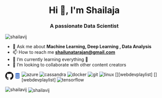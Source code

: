 <h1 align="center">Hi 👋, I'm Shailaja</h1>
<h3 align="center">A passionate Data Scientist </h3>

<p align="left"> <img src="https://komarev.com/ghpvc/?username=shailavij" alt="shailavij" /> </p>


- 💬 Ask me about **Machine Learning, Deep Learning , Data Analysis**
- 📫 How to reach me **shailunatarajan@gmail.com**
- 🌱 I’m currently learning everything 🤣
- 👯 I’m looking to collaborate with other content creators


<p align="left"><img src="https://www.vectorlogo.zone/logos/microsoft_azure/microsoft_azure-icon.svg" alt="azure" width="40" height="40"/> <img src="https://www.vectorlogo.zone/logos/apache_cassandra/apache_cassandra-icon.svg" alt="cassandra" width="40" height="40"/> <img src="https://devicons.github.io/devicon/devicon.git/icons/docker/docker-original-wordmark.svg" alt="docker" width="40" height="40"/> <img src="https://www.vectorlogo.zone/logos/git-scm/git-scm-icon.svg" alt="git" width="40" height="40"/> <img src="https://devicons.github.io/devicon/devicon.git/icons/linux/linux-original.svg" alt="linux" width="40" height="40"/> 
[<img align="left" alt="GitHub" width="26px" src="https://raw.githubusercontent.com/github/explore/78df643247d429f6cc873026c0622819ad797942/topics/github/github.png" />][webdevplaylist]
[<img align="left" alt="SQL" width="26px" src="https://raw.githubusercontent.com/github/explore/80688e429a7d4ef2fca1e82350fe8e3517d3494d/topics/sql/sql.png" />][webdevplaylist]
 <img src="https://www.vectorlogo.zone/logos/tensorflow/tensorflow-icon.svg" alt="tensorflow" width="40" height="40"/></p>

<p><img align="left" src="https://github-readme-stats.vercel.app/api/top-langs/?username=shailavij&layout=compact&hide=html" alt="shailavij" /></p>

<p>&nbsp;<img align="center" src="https://github-readme-stats.vercel.app/api?username=shailavij&show_icons=true" alt="shailavij" /></p>


